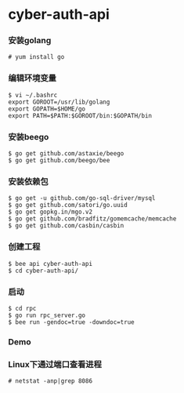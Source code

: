 # cyber-auth-api

### 安装golang
    # yum install go

### 编辑环境变量
    $ vi ~/.bashrc
    export GOROOT=/usr/lib/golang
    export GOPATH=$HOME/go
    export PATH=$PATH:$GOROOT/bin:$GOPATH/bin

### 安装beego
    $ go get github.com/astaxie/beego
    $ go get github.com/beego/bee

### 安装依赖包
    $ go get -u github.com/go-sql-driver/mysql
    $ go get github.com/satori/go.uuid
    $ go get gopkg.in/mgo.v2
    $ go get github.com/bradfitz/gomemcache/memcache
    $ go get github.com/casbin/casbin

### 创建工程
    $ bee api cyber-auth-api
    $ cd cyber-auth-api/

### 启动
    $ cd rpc
    $ go run rpc_server.go
    $ bee run -gendoc=true -downdoc=true

### Demo
  [API文档]: (http://auth.domicake.com/swagger/)  "可以直接作为单元测试工具使用"

### Linux下通过端口查看进程
    # netstat -anp|grep 8086
